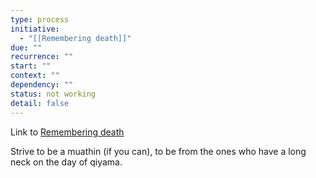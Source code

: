 ```yaml
---
type: process
initiative:
  - "[[Remembering death]]"
due: ""
recurrence: ""
start: ""
context: ""
dependency: ""
status: not working
detail: false
---
```


Link to [Remembering death](Initiatives/good%20traits/Remembering%20death.md)

Strive to be a muathin (if you can), to be from the ones who have a long neck on the day of qiyama.

